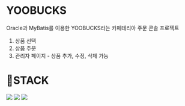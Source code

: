# YOOBUCKS
Oracle과 MyBatis를 이용한 YOOBUCKS라는 카페테리아 주문 콘솔 프로젝트
1. 상품 선택
2. 상품 주문
3. 관리자 페이지 - 상품 추가, 수정, 삭제 가능


# 🌠STACK
<img src="https://img.shields.io/badge/java-E34F26?style=flat-square&logo=java&logoColor=white"/> <img src="https://img.shields.io/badge/oracle-F80000?style=flat-square&logo=oracle&logoColor=white"/>
<img src="https://img.shields.io/badge/mybatis-40AEF0?style=flat-square&logo=mybatis&logoColor=white"/>



